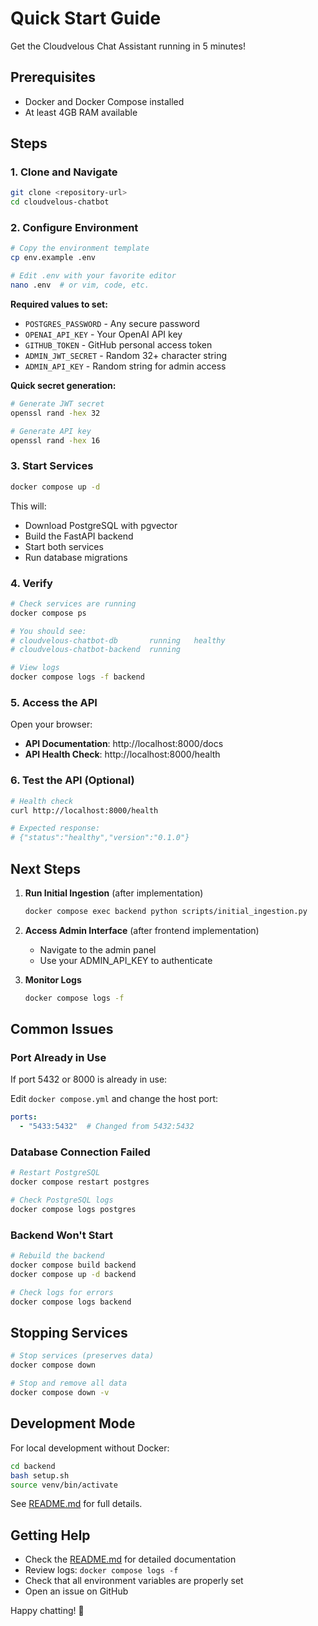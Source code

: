 # Quick Start Guide

Get the Cloudvelous Chat Assistant running in 5 minutes!

## Prerequisites

- Docker and Docker Compose installed
- At least 4GB RAM available

## Steps

### 1. Clone and Navigate

```bash
git clone <repository-url>
cd cloudvelous-chatbot
```

### 2. Configure Environment

```bash
# Copy the environment template
cp env.example .env

# Edit .env with your favorite editor
nano .env  # or vim, code, etc.
```

**Required values to set:**
- `POSTGRES_PASSWORD` - Any secure password
- `OPENAI_API_KEY` - Your OpenAI API key
- `GITHUB_TOKEN` - GitHub personal access token
- `ADMIN_JWT_SECRET` - Random 32+ character string
- `ADMIN_API_KEY` - Random string for admin access

**Quick secret generation:**
```bash
# Generate JWT secret
openssl rand -hex 32

# Generate API key
openssl rand -hex 16
```

### 3. Start Services

```bash
docker compose up -d
```

This will:
- Download PostgreSQL with pgvector
- Build the FastAPI backend
- Start both services
- Run database migrations

### 4. Verify

```bash
# Check services are running
docker compose ps

# You should see:
# cloudvelous-chatbot-db       running   healthy
# cloudvelous-chatbot-backend  running

# View logs
docker compose logs -f backend
```

### 5. Access the API

Open your browser:
- **API Documentation**: http://localhost:8000/docs
- **API Health Check**: http://localhost:8000/health

### 6. Test the API (Optional)

```bash
# Health check
curl http://localhost:8000/health

# Expected response:
# {"status":"healthy","version":"0.1.0"}
```

## Next Steps

1. **Run Initial Ingestion** (after implementation)
   ```bash
   docker compose exec backend python scripts/initial_ingestion.py
   ```

2. **Access Admin Interface** (after frontend implementation)
   - Navigate to the admin panel
   - Use your ADMIN_API_KEY to authenticate

3. **Monitor Logs**
   ```bash
   docker compose logs -f
   ```

## Common Issues

### Port Already in Use

If port 5432 or 8000 is already in use:

Edit `docker compose.yml` and change the host port:
```yaml
ports:
  - "5433:5432"  # Changed from 5432:5432
```

### Database Connection Failed

```bash
# Restart PostgreSQL
docker compose restart postgres

# Check PostgreSQL logs
docker compose logs postgres
```

### Backend Won't Start

```bash
# Rebuild the backend
docker compose build backend
docker compose up -d backend

# Check logs for errors
docker compose logs backend
```

## Stopping Services

```bash
# Stop services (preserves data)
docker compose down

# Stop and remove all data
docker compose down -v
```

## Development Mode

For local development without Docker:

```bash
cd backend
bash setup.sh
source venv/bin/activate
```

See [README.md](README.md) for full details.

## Getting Help

- Check the [README.md](README.md) for detailed documentation
- Review logs: `docker compose logs -f`
- Check that all environment variables are properly set
- Open an issue on GitHub

Happy chatting! 🚀

